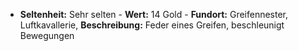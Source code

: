 - **Seltenheit:** Sehr selten - **Wert:** 14 Gold - **Fundort:** Greifennester, Luftkavallerie, **Beschreibung:** Feder eines Greifen, beschleunigt Bewegungen